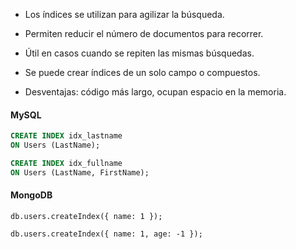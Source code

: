 + Los índices se utilizan para agilizar la búsqueda.

+ Permiten reducir el número de documentos para recorrer.

+ Útil en casos cuando se repiten las mismas búsquedas.

+ Se puede crear índices de un solo campo o compuestos.

+ Desventajas: código más largo, ocupan espacio en la memoria.

#### MySQL
```SQL
CREATE INDEX idx_lastname
ON Users (LastName);

CREATE INDEX idx_fullname
ON Users (LastName, FirstName);
```
#### MongoDB
```
db.users.createIndex({ name: 1 });

db.users.createIndex({ name: 1, age: -1 });
```
